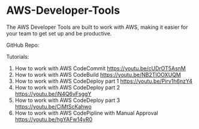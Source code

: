 # AWS-Developer-Tools
The AWS Developer Tools are built to work with AWS, making it easier for your team to get set up and be productive.

GitHub Repo: 

Tutorials:
1. How to work with AWS CodeCommit https://youtu.be/cUDrOT5AsnM
2. How to work with AWS CodeBuild https://youtu.be/NB2TlOOXUQM
3. How to work with AWS CodeDeploy part 1 https://youtu.be/Pirv1h6nzY4
4. How to work with AWS CodeDeploy part 2 https://youtu.be/iN4Q6vFsggY
5. How to work with AWS CodeDeploy part 3 https://youtu.be/CiMtScKahwo
6. How to work with AWS CodePipline with Manual Approval https://youtu.be/hgYAFw14yR0

